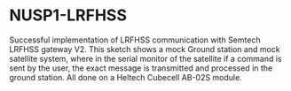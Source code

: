 # NUSP1-LRFHSS
Successful implementation of LRFHSS communication with Semtech LRFHSS gateway V2. This sketch shows a mock Ground station and mock satellite system, where in the serial monitor of the satellite if a command is sent by the user, the exact message is transmitted and processed in the ground station. All done on a Heltech Cubecell AB-02S module.
